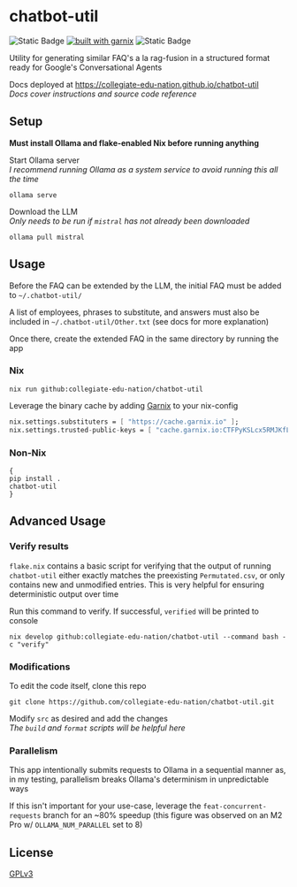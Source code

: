 # chatbot-util

![Static Badge](https://img.shields.io/badge/Platforms-Linux,_macOS-forestgreen?style=for-the-badge)
[![built with garnix](https://img.shields.io/endpoint.svg?url=https%3A%2F%2Fgarnix.io%2Fapi%2Fbadges%2FCollegiate-Edu-Nation%2Fchatbot-util%3Fbranch%3Dmain&style=for-the-badge&color=grey&labelColor=grey)](https://garnix.io/repo/Collegiate-Edu-Nation/chatbot-util)
![Static Badge](https://img.shields.io/badge/Powered_by_Nix-grey?logo=nixOS&logoColor=white&style=for-the-badge)

Utility for generating similar FAQ's a la rag-fusion in a structured format ready for Google's Conversational Agents

Docs deployed at https://collegiate-edu-nation.github.io/chatbot-util<br>
_Docs cover instructions and source code reference_

## Setup

**Must install Ollama and flake-enabled Nix before running anything**

Start Ollama server<br>
_I recommend running Ollama as a system service to avoid running this all the time_

```shell
ollama serve
```

Download the LLM<br>
_Only needs to be run if `mistral` has not already been downloaded_

```shell
ollama pull mistral
```

## Usage

Before the FAQ can be extended by the LLM, the initial FAQ must be added to `~/.chatbot-util/`

A list of employees, phrases to substitute, and answers must also be included in `~/.chatbot-util/Other.txt` (see docs for more explanation)

Once there, create the extended FAQ in the same directory by running the app

### Nix

```shell
nix run github:collegiate-edu-nation/chatbot-util
```

Leverage the binary cache by adding [Garnix] to your nix-config

```nix
nix.settings.substituters = [ "https://cache.garnix.io" ];
nix.settings.trusted-public-keys = [ "cache.garnix.io:CTFPyKSLcx5RMJKfLo5EEPUObbA78b0YQ2DTCJXqr9g=" ];
```

### Non-Nix

```shell
{
pip install .
chatbot-util
}
```

## Advanced Usage

### Verify results

`flake.nix` contains a basic script for verifying that the output of running `chatbot-util` either exactly matches the preexisting `Permutated.csv`, or only contains new and unmodified entries. This is very helpful for ensuring deterministic output over time

Run this command to verify. If successful, `verified` will be printed to console

```shell
nix develop github:collegiate-edu-nation/chatbot-util --command bash -c "verify"
```

### Modifications

To edit the code itself, clone this repo

```shell
git clone https://github.com/collegiate-edu-nation/chatbot-util.git
```

Modify `src` as desired and add the changes<br>
_The `build` and `format` scripts will be helpful here_

### Parallelism

This app intentionally submits requests to Ollama in a sequential manner as, in my testing, parallelism breaks Ollama's determinism in unpredictable ways

If this isn't important for your use-case, leverage the `feat-concurrent-requests` branch for an ~80% speedup (this figure was observed on an M2 Pro w/ `OLLAMA_NUM_PARALLEL` set to 8)

## License

[GPLv3]

[Garnix]: https://garnix.io/
[GPLv3]: COPYING
